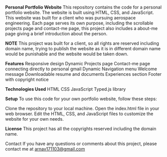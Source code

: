 **Personal Portfolio Website**
This repository contains the code for a personal portfolio website. The website is built using HTML, CSS, and JavaScript.
This website was built for a client who was pursuing aerospace engineering.
Each page serves its own purpose, including the scrollable projects page and contact-me page, this project also includes a about-me page giving a brief introduction about the person.

**NOTE**
This project was built for a client, so all rights are reserved including domain name, trying to publish the website as it is in different domain name would be punishable and the website would be taken down.


**Features**
Responsive design
Dynamic Projects page
Contact-me page connecting directly to personal gmail 
Dynamic Navigation menu
Welcome message
Downloadable resume and documents
Experiences section
Footer with copyright notice

**Technologies Used**
HTML
CSS
JavaScript
Typed.js library

**Setup**
To use this code for your own portfolio website, follow these steps:

Clone the repository to your local machine.
Open the index.html file in your web browser.
Edit the HTML, CSS, and JavaScript files to customize the website for your own needs.


**License**
This project has all the copyrights reserved including the domain name.


Contact
If you have any questions or comments about this project, please contact me at arnav171103@gmail.com
